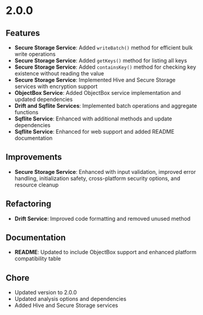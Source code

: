 # 2.0.0

## Features
- **Secure Storage Service**: Added `writeBatch()` method for efficient bulk write operations
- **Secure Storage Service**: Added `getKeys()` method for listing all keys
- **Secure Storage Service**: Added `containsKey()` method for checking key existence without reading the value
- **Secure Storage Service**: Implemented Hive and Secure Storage services with encryption support
- **ObjectBox Service**: Added ObjectBox service implementation and updated dependencies
- **Drift and Sqflite Services**: Implemented batch operations and aggregate functions
- **Sqflite Service**: Enhanced with additional methods and update dependencies
- **Sqflite Service**: Enhanced for web support and added README documentation

## Improvements
- **Secure Storage Service**: Enhanced with input validation, improved error handling, initialization safety, cross-platform security options, and resource cleanup

## Refactoring
- **Drift Service**: Improved code formatting and removed unused method

## Documentation
- **README**: Updated to include ObjectBox support and enhanced platform compatibility table

## Chore
- Updated version to 2.0.0
- Updated analysis options and dependencies
- Added Hive and Secure Storage services